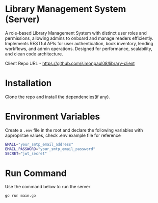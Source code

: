# Library Management System (Server)
A role-based Library Management System with distinct user roles and permissions, allowing admins to onboard and manage readers efficiently. Implements RESTful APIs for user authentication, book inventory, lending workflows, and admin operations. Designed for performance, scalability, and clean code architecture.

Client Repo URL - https://github.com/simonpaul08/library-client

# Installation
Clone the repo and install the dependencies(if any).

# Environment Variables 
Create a `.env` file in the root and declare the following variables with appropritae values, check .env.example file for reference

```bash
EMAIL="your_smtp_email_address"
EMAIL_PASSWORD="your_smtp_email_password"
SECRET="jwt_secret"
```

# Run Command 
Use the command below to run the server
```bash
go run main.go
```
